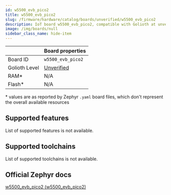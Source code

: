 ```yaml
---
id: w5500_evb_pico2
title: w5500_evb_pico2
slug: /firmware/hardware/catalog/boards/unverified/w5500_evb_pico2
description: IoT board w5500_evb_pico2, compatible with Golioth at unverified level.
image: /img/boards/null
sidebar_class_name: hide-item
---
```


[//]: # (This is an auto-generated file, do not edit! Changes to it will be lost upon re-generation)



|                | Board properties     |
| -------------  | -------------------- |
| Board ID       | `w5500_evb_pico2` |
| Golioth Level  | [Unverified](/firmware/hardware#unverified-boards) |
| RAM*           | N/A |
| Flash*         | N/A |

\* values are as reported by Zephyr `.yaml` board files, which don't represent the overall available resources



## Supported features

List of supported features is not available.

## Supported toolchains

List of supported toolchains is not available.

## Official Zephyr docs

[w5500_evb_pico2 (w5500_evb_pico2)](https://docs.zephyrproject.org/latest/boards/wiznet/w5500_evb_pico2/doc/index.html)
